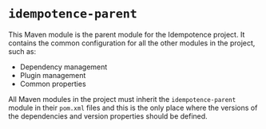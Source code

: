 # `idempotence-parent`

This Maven module is the parent module for the Idempotence project.
It contains the common configuration for all the other modules in the project, such as:

* Dependency management
* Plugin management
* Common properties

All Maven modules in the project must inherit the `idempotence-parent` module in their `pom.xml` files and this is the
only place where the versions of the dependencies and version properties should be defined.
